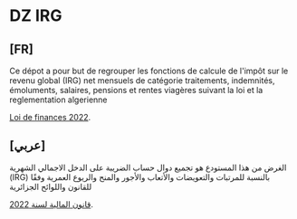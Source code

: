 # DZ IRG
## [FR]
Ce dépot a pour but de regrouper les fonctions de calcule de l'impôt sur le revenu global (IRG) net mensuels de catégorie traitements, indemnités, émoluments, salaires, pensions et rentes viagères suivant la loi et la reglementation algerienne

[Loi de finances 2022](https://www.joradp.dz/FTP/jo-francais/2021/F2021100.pdf).
## [عربي]
الغرض من هذا المستودع هو تجميع دوال حساب الضريبة على الدخل الاجمالي الشهرية (IRG) بالنسبة للمرتبات والتعويضات والأتعاب والأجور والمنح والريوع العمرية وفقًا للقانون واللوائح الجزائرية

[قانون المالية لسنة 2022](https://www.joradp.dz/FTP/jo-arabe/2021/A2021100.pdf).
